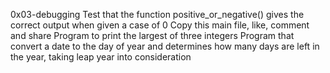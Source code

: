 0x03-debugging
Test that the function positive_or_negative() gives the correct output when given a case of 0
Copy this main file, like, comment and share
Program to print the largest of three integers
Program that convert a date to the day of year and determines how many days are left in the year, taking leap year into consideration
